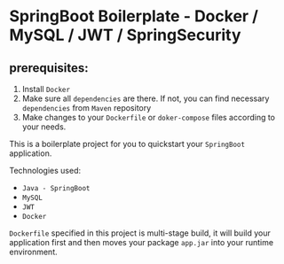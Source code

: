 # SpringBoot Boilerplate - Docker / MySQL / JWT / SpringSecurity

## prerequisites:
1. Install ```Docker```
2. Make sure all `dependencies` are there. If not, you can find necessary `dependencies` from `Maven` repository
3. Make changes to your `Dockerfile` or `doker-compose` files according to your needs.

This is a boilerplate project for you to quickstart your `SpringBoot` application.

Technologies used:
- `Java - SpringBoot`
- `MySQL`
- `JWT`
- `Docker`

`Dockerfile` specified in this project is multi-stage build, it will build your application first and then
moves your package `app.jar` into your runtime environment. 
